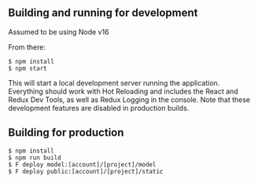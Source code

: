 ## Building and running for development

Assumed to be using Node v16

From there:

```
$ npm install
$ npm start
```

This will start a local development server running the application. Everything should work with Hot Reloading and includes the React and Redux Dev Tools, as well as Redux Logging in the console.  Note that these development features are disabled in production builds.

## Building for production

```
$ npm install
$ npm run build
$ F deploy model:[account]/[project]/model
$ F deploy public:[account]/[project]/static
```
